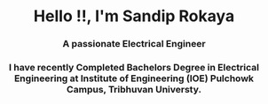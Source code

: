 


<h1 align="center">Hello !!, I'm Sandip Rokaya</h1>
<h3 align="center">A passionate Electrical Engineer</h3>
  <h3 align="center">I have recently Completed Bachelors Degree in Electrical Engineering at Institute of Engineering (IOE) Pulchowk Campus, Tribhuvan Universty.</h3>



